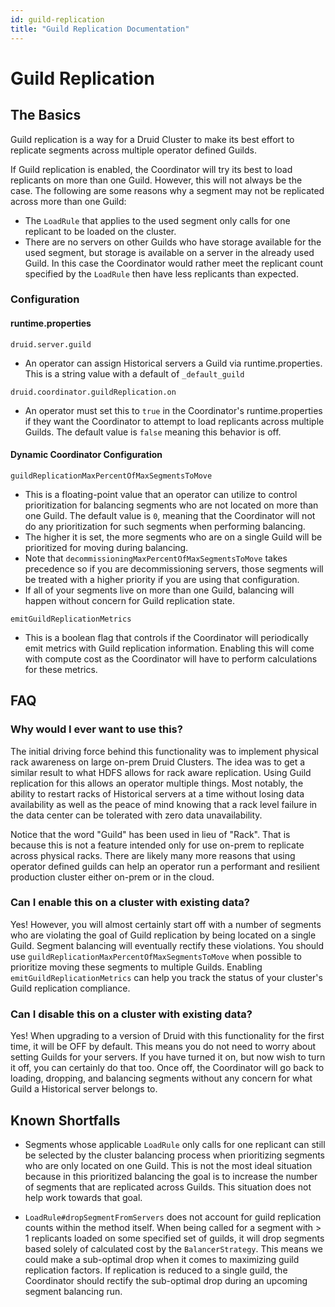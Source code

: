 ```yaml
---
id: guild-replication
title: "Guild Replication Documentation"
---
```


<!--
  ~ Licensed to the Apache Software Foundation (ASF) under one
  ~ or more contributor license agreements.  See the NOTICE file
  ~ distributed with this work for additional information
  ~ regarding copyright ownership.  The ASF licenses this file
  ~ to you under the Apache License, Version 2.0 (the
  ~ "License"); you may not use this file except in compliance
  ~ with the License.  You may obtain a copy of the License at
  ~
  ~   http://www.apache.org/licenses/LICENSE-2.0
  ~
  ~ Unless required by applicable law or agreed to in writing,
  ~ software distributed under the License is distributed on an
  ~ "AS IS" BASIS, WITHOUT WARRANTIES OR CONDITIONS OF ANY
  ~ KIND, either express or implied.  See the License for the
  ~ specific language governing permissions and limitations
  ~ under the License.
  -->
# Guild Replication

## The Basics 

Guild replication is a way for a Druid Cluster to make its best effort to replicate segments across multiple operator defined Guilds.

If Guild replication is enabled, the Coordinator will try its best to load replicants on more than one Guild. However, this will not always be the case. The following are some reasons why a segment may not be replicated across more than one Guild:
* The `LoadRule` that applies to the used segment only calls for one replicant to be loaded on the cluster.
* There are no servers on other Guilds who have storage available for the used segment, but storage is available on a server in the already used Guild. In this case the Coordinator would rather meet the replicant count specified by the `LoadRule` then have less replicants than expected.

### Configuration

#### runtime.properties

`druid.server.guild`

* An operator can assign Historical servers a Guild via runtime.properties. This is a string value with a default of `_default_guild`

`druid.coordinator.guildReplication.on`

* An operator must set this to `true` in the Coordinator's runtime.properties if they want the Coordinator to attempt to load replicants across multiple Guilds. The default value is `false` meaning this behavior is off.

#### Dynamic Coordinator Configuration

`guildReplicationMaxPercentOfMaxSegmentsToMove`

* This is a floating-point value that an operator can utilize to control prioritization for balancing segments who are not located on more than one Guild. The default value is `0`, meaning that the Coordinator will not do any prioritization for such segments when performing balancing.
* The higher it is set, the more segments who are on a single Guild will be prioritized for moving during balancing.
* Note that `decommissioningMaxPercentOfMaxSegmentsToMove` takes precedence so if you are decommissioning servers, those segments will be treated with a higher priority if you are using that configuration.
* If all of your segments live on more than one Guild, balancing will happen without concern for Guild replication state.

`emitGuildReplicationMetrics`

* This is a boolean flag that controls if the Coordinator will periodically emit metrics with Guild replication information. Enabling this will come with compute cost as the Coordinator will have to perform calculations for these metrics.

## FAQ

### Why would I ever want to use this?

The initial driving force behind this functionality was to implement physical rack awareness on large on-prem Druid Clusters. The idea was to get a similar result to what HDFS allows for rack aware replication. Using Guild replication for this allows an operator multiple things. Most notably, the ability to restart racks of Historical servers at a time without losing data availability as well as the peace of mind knowing that a rack level failure in the data center can be tolerated with zero data unavailability.

Notice that the word "Guild" has been used in lieu of "Rack". That is because this is not a feature intended only for use on-prem to replicate across physical racks. There are likely many more reasons that using operator defined guilds can help an operator run a performant and resilient production cluster either on-prem or in the cloud.

### Can I enable this on a cluster with existing data?

Yes! However, you will almost certainly start off with a number of segments who are violating the goal of Guild replication by being located on a single Guild. Segment balancing will eventually rectify these violations. You should use `guildReplicationMaxPercentOfMaxSegmentsToMove` when possible to prioritize moving these segments to multiple Guilds. Enabling `emitGuildReplicationMetrics` can help you track the status of your cluster's Guild replication compliance.

### Can I disable this on a cluster with existing data?

Yes! When upgrading to a version of Druid with this functionality for the first time, it will be OFF by default. This means you do not need to worry about setting Guilds for your servers. If you have turned it on, but now wish to turn it off, you can certainly do that too. Once off, the Coordinator will go back to loading, dropping, and balancing segments without any concern for what Guild a Historical server belongs to.

## Known Shortfalls

* Segments whose applicable `LoadRule` only calls for one replicant can still be selected by the cluster balancing process when prioritizing segments who are only located on one Guild. This is not the most ideal situation because in this prioritized balancing the goal is to increase the number of segments that are replicated across Guilds. This situation does not help work towards that goal.

* `LoadRule#dropSegmentFromServers` does not account for guild replication counts within the method itself. When being called for a segment with > 1 replicants loaded on some specified set of guilds, it will drop segments based solely of calculated cost by the `BalancerStrategy`. This means we could make a sub-optimal drop when it comes to maximizing guild replication factors. If replication is reduced to a single guild, the Coordinator should rectify the sub-optimal drop during an upcoming segment balancing run.